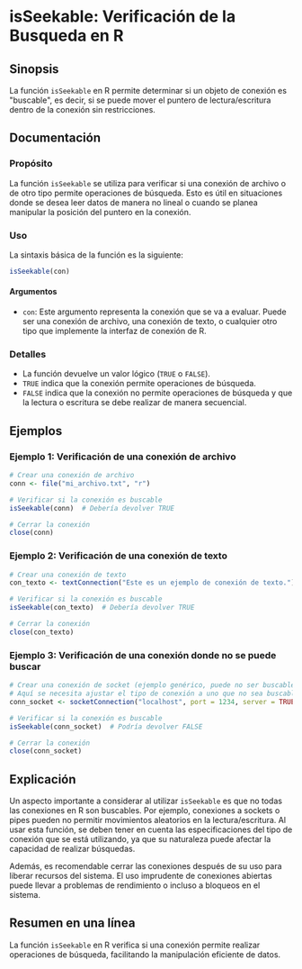 <!--
Meta Description: # isSeekable: Verificación de la Busqueda en R ## Sinopsis La función `isSeekable` en R permite determinar si un objeto de conexión es "buscable", es ...
Meta Keywords: conexión, una, isseekable, que, función
-->

# isSeekable: Verificación de la Busqueda en R

## Sinopsis
La función `isSeekable` en R permite determinar si un objeto de conexión es "buscable", es decir, si se puede mover el puntero de lectura/escritura dentro de la conexión sin restricciones.

## Documentación
### Propósito
La función `isSeekable` se utiliza para verificar si una conexión de archivo o de otro tipo permite operaciones de búsqueda. Esto es útil en situaciones donde se desea leer datos de manera no lineal o cuando se planea manipular la posición del puntero en la conexión.

### Uso
La sintaxis básica de la función es la siguiente:

```R
isSeekable(con)
```

#### Argumentos
- `con`: Este argumento representa la conexión que se va a evaluar. Puede ser una conexión de archivo, una conexión de texto, o cualquier otro tipo que implemente la interfaz de conexión de R.

### Detalles
- La función devuelve un valor lógico (`TRUE` o `FALSE`).
- `TRUE` indica que la conexión permite operaciones de búsqueda.
- `FALSE` indica que la conexión no permite operaciones de búsqueda y que la lectura o escritura se debe realizar de manera secuencial.

## Ejemplos
### Ejemplo 1: Verificación de una conexión de archivo
```R
# Crear una conexión de archivo
conn <- file("mi_archivo.txt", "r")

# Verificar si la conexión es buscable
isSeekable(conn)  # Debería devolver TRUE

# Cerrar la conexión
close(conn)
```

### Ejemplo 2: Verificación de una conexión de texto
```R
# Crear una conexión de texto
con_texto <- textConnection("Este es un ejemplo de conexión de texto.")

# Verificar si la conexión es buscable
isSeekable(con_texto)  # Debería devolver TRUE

# Cerrar la conexión
close(con_texto)
```

### Ejemplo 3: Verificación de una conexión donde no se puede buscar
```R
# Crear una conexión de socket (ejemplo genérico, puede no ser buscable)
# Aquí se necesita ajustar el tipo de conexión a uno que no sea buscable.
conn_socket <- socketConnection("localhost", port = 1234, server = TRUE)

# Verificar si la conexión es buscable
isSeekable(conn_socket)  # Podría devolver FALSE

# Cerrar la conexión
close(conn_socket)
```

## Explicación
Un aspecto importante a considerar al utilizar `isSeekable` es que no todas las conexiones en R son buscables. Por ejemplo, conexiones a sockets o pipes pueden no permitir movimientos aleatorios en la lectura/escritura. Al usar esta función, se deben tener en cuenta las especificaciones del tipo de conexión que se está utilizando, ya que su naturaleza puede afectar la capacidad de realizar búsquedas.

Además, es recomendable cerrar las conexiones después de su uso para liberar recursos del sistema. El uso imprudente de conexiones abiertas puede llevar a problemas de rendimiento o incluso a bloqueos en el sistema.

## Resumen en una línea
La función `isSeekable` en R verifica si una conexión permite realizar operaciones de búsqueda, facilitando la manipulación eficiente de datos.